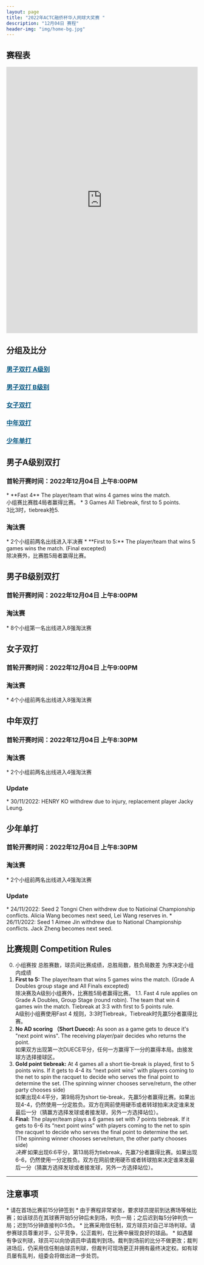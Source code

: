 ```yaml
---
layout: page
title: "2022年ACTC融侨杯华人网球大奖赛 "
description: "12月04日 赛程"
header-img: "img/home-bg.jpg"
---
```


<h2>赛程表</h2>
<iframe width="100%" height="700" frameborder="0" scrolling="auto" allowtransparency="true" src="https://docs.google.com/spreadsheets/d/e/2PACX-1vTpw8BHdhpjvcsIX8SuF5ZcBVlHTPOyvwwkATuNl_XPqvIgEtG-fpFdiEY4T52nruEsI6TFr2ifX3xL/pubhtml?gid=0&amp;single=true&amp;widget=true&amp;headers=false"></iframe>

<h2>分组及比分</h2>
<h3> <a href="{{ site.baseurl }}/2022/draw/double_a" target="_blank" style="color:#005580">男子双打 A级别</a></h3>
<h3> <a href="{{ site.baseurl }}/2022/draw/double_b" target="_blank" style="color:#005580">男子双打 B级别</a></h3>
<h3> <a href="{{ site.baseurl }}/2022/draw/double_w" target="_blank" style="color:#005580">女子双打</a></h3>
<h3> <a href="{{ site.baseurl }}/2022/draw/double_s" target="_blank" style="color:#005580">中年双打</a></h3>
<h3> <a href="{{ site.baseurl }}/2022/draw/single_j" target="_blank" style="color:#005580">少年单打</a></h3>


<h2><p class="text-center">男子A级别双打</p></h2>
<h3>首轮开赛时间：2022年12月04日 上午8:00PM</h3>
* **Fast 4** The player/team that wins 4 games wins the match. <br>小组赛比赛胜4局者赢得比赛。
* 3 Games All Tiebreak, first to 5 points. <br>3比3时，tiebreak抢5.
<h3>淘汰赛</h3>
* 2个小组前两名出线进入半决赛
* **First to 5:** The player/team that wins 5 games wins the match. (Final excepted)<br>除决赛外，比赛胜5局者赢得比赛。

<h2><p class="text-center">男子B级别双打</p></h2>
<h3>首轮开赛时间：2022年12月04日 上午8:00PM</h3>
<h3>淘汰赛</h3>
* 8个小组第一名出线进入8强淘汰赛

<h2><p class="text-center">女子双打</p></h2>
<h3>首轮开赛时间：2022年12月04日 上午9:00PM</h3>
<h3>淘汰赛</h3>
* 4个小组前两名出线进入8强淘汰赛

<h2><p class="text-center">中年双打</p></h2>
<h3>首轮开赛时间：2022年12月04日 上午8:30PM</h3>
<h3>淘汰赛</h3>
* 2个小组前两名出线进入4强淘汰赛
<h3>Update</h3>
* 30/11/2022: HENRY KO withdrew due to injury, replacement player Jacky Leung.

<h2><p class="text-center">少年单打</p></h2>
<h3>首轮开赛时间：2022年12月04日 上午8:30PM</h3>
<h3>淘汰赛</h3>
* 2个小组前两名出线进入4强淘汰赛
<h3>Update</h3>
* 24/11/2022: Seed 2 Tongni Chen withdrew due to Natioinal Championship conflicts. Alicia Wang becomes next seed, Lei Wang reserves in.
* 26/11/2022: Seed 1 Aimee Jin withdrew due to National Championship conflicts. Jack Zheng becomes next seed.
<br>

<h2 class="page-header">比赛规则 Competition Rules</h2>

0. 小组赛按 总胜赛数，球员间比赛成绩，总胜局数，胜负局数差 为序决定小组内成绩
1. **First to 5:** The player/team that wins 5 games wins the match. (Grade A Doubles group stage and All Finals excepted) <br>除决赛及A级别小组赛外，比赛胜5局者赢得比赛。
    1.1. Fast 4 rule applies on Grade A Doubles, Group Stage (round robin). The team that win 4 games win the match. Tiebreak at 3:3 with first to 5 points rule. <br>A级别小组赛使用Fast 4 规则，3:3时Tiebreak，Tiebreak时先赢5分者赢得比赛。
2. **No AD scoring （Short Duece):** As soon as a game gets to deuce it's "next point wins". The receiving player/pair decides who returns the point.<br>如果双方出现第一次DUECE平分，任何一方赢得下一分的赢得本局。由接发球方选择接球区。
3. **Gold point tiebreak:** At 4 games all a short tie-break is played, first to 5 points wins. If it gets to 4-4 its “next point wins” with players coming to the net to spin the racquet to decide who serves the final point to determine the set. (The spinning winner chooses serve/return, the other party chooses side)<br>如果出现4:4平分，第9局将为short tie-break，先赢5分者赢得比赛。如果出现4-4，仍然使用一分定胜负。双方在网前使用硬币或者转球拍来决定谁来发最后一分（猜赢方选择发球或者接发球，另外一方选择站位）。
4. **Final:** The player/team plays a 6 games set with 7 points tiebreak. If it gets to 6-6 its “next point wins” with players coming to the net to spin the racquet to decide who serves the final point to determine the set. (The spinning winner chooses serve/return, the other party chooses side)<br><em>决赛</em> 如果出现6:6平分，第13局将为tiebreak，先赢7分者赢得比赛。如果出现6-6，仍然使用一分定胜负。双方在网前使用硬币或者转球拍来决定谁来发最后一分（猜赢方选择发球或者接发球，另外一方选择站位）。


____

<h2>注意事项</h2>
* 请在首场比赛前15分钟签到
* 由于赛程非常紧张，要求球员提前到达赛场等候比赛；如该球员在其球赛开始5分钟后未到场，判负一局；之后迟到每5分钟判负一局；迟到15分钟直接判0:5负。
* 比赛采用信任制，双方球员对自己半场判球。请参赛球员尊重对手，公平竞争，公正裁判，在比赛中展现良好的球品。
* 如遇屡有争议判球，球员可以向协调员申请裁判到场。裁判到场前的比分不做更改；裁判进场后，仍采用信任制由球员判球，但裁判可现场更正并拥有最终决定权。如有球员屡有乱判，组委会将做出进一步处罚。
